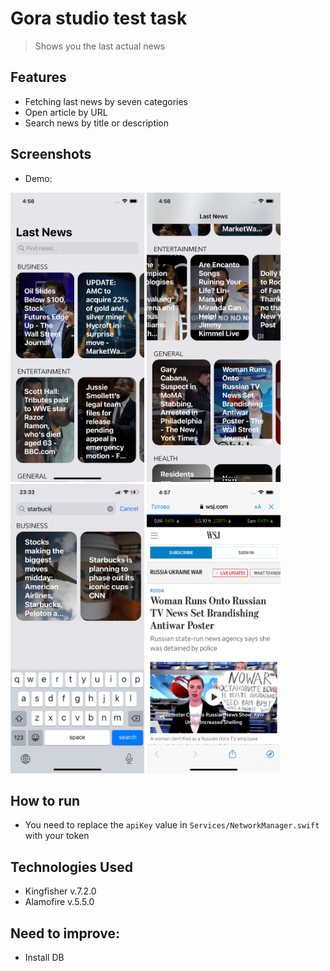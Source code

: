 # Gora studio test task
> Shows you the last actual news

## Features
- Fetching last news by seven categories
- Open article by URL
- Search news by title or description

## Screenshots
- Demo:

<img src="https://github.com/pav-1x/Gora_Studio_Test_Task/blob/main/Screenshots/1.png" width="214" height="463"> <img src="https://github.com/pav-1x/Gora_Studio_Test_Task/blob/main/Screenshots/2.png" width="214" height="463"> <img src="https://github.com/pav-1x/Gora_Studio_Test_Task/blob/main/Screenshots/4.PNG" width="214" height="463"> <img src="https://github.com/pav-1x/Gora_Studio_Test_Task/blob/main/Screenshots/3.png" width="214" height="463">

## How to run
- You need to replace the `apiKey` value in `Services/NetworkManager.swift` with your token

## Technologies Used
- Kingfisher v.7.2.0
- Alamofire v.5.5.0

## Need to improve:
- Install DB
